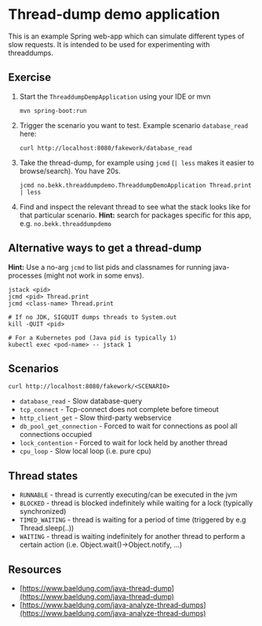 # Thread-dump demo application

This is an example Spring web-app which can simulate different types of slow requests. It is intended
to be used for experimenting with threaddumps.

## Exercise

1. Start the `ThreaddumpDempApplication` using your IDE or mvn
    ```shell
    mvn spring-boot:run
    ```
2. Trigger the scenario you want to test. Example scenario `database_read` here:
   ```shell
   curl http://localhost:8080/fakework/database_read
   ```
3. Take the thread-dump, for example using `jcmd` (`| less` makes it easier to browse/search). You have 20s.
   ```shell
   jcmd no.bekk.threaddumpdemo.ThreaddumpDemoApplication Thread.print | less
   ```

4. Find and inspect the relevant thread to see what the stack looks like for that particular scenario.
    **Hint:** search for packages specific for this app, e.g. `no.bekk.threaddumpdemo`

## Alternative ways to get a thread-dump

**Hint:** Use a no-arg `jcmd` to list pids and classnames for running java-processes (might not work in some envs). 

```shell
jstack <pid>
jcmd <pid> Thread.print
jcmd <class-name> Thread.print

# If no JDK, SIGQUIT dumps threads to System.out
kill -QUIT <pid>

# For a Kubernetes pod (Java pid is typically 1)
kubectl exec <pod-name> -- jstack 1
```

## Scenarios

```
curl http://localhost:8080/fakework/<SCENARIO>
```

* `database_read` - Slow database-query
* `tcp_connect` - Tcp-connect does not complete before timeout
* `http_client_get` - Slow third-party webservice
* `db_pool_get_connection` - Forced to wait for connections as pool all connections occupied
* `lock_contention` - Forced to wait for lock held by another thread
* `cpu_loop` - Slow local loop (i.e. pure cpu)

## Thread states

- `RUNNABLE` - thread is currently executing/can be executed in the jvm
- `BLOCKED` - thread is blocked indefinitely while waiting for a lock (typically synchronized)
- `TIMED_WAITING` - thread is waiting for a period of time (triggered by e.g Thread.sleep(..))
- `WAITING` - thread is waiting indefinitely for another thread to perform a certain action (i.e. Object.wait()->Object.notify, ...)

## Resources

* [https://www.baeldung.com/java-thread-dump](https://www.baeldung.com/java-thread-dump)
* [https://www.baeldung.com/java-analyze-thread-dumps](https://www.baeldung.com/java-analyze-thread-dumps)
